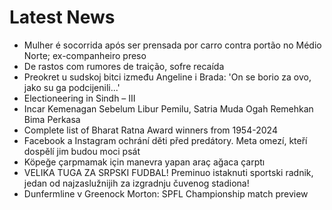 # Latest News
-  Mulher é socorrida após ser prensada por carro contra portão no Médio Norte; ex-companheiro preso
-  De rastos com rumores de traição, sofre recaída
-  Preokret u sudskoj bitci između Angeline i Brada: 'On se borio za ovo, jako su ga podcijenili...'
-  Electioneering in Sindh – III
-  Incar Kemenagan Sebelum Libur Pemilu, Satria Muda Ogah Remehkan Bima Perkasa
-  Complete list of Bharat Ratna Award winners from 1954-2024
-  Facebook a Instagram ochrání děti před predátory. Meta omezí, kteří dospělí jim budou moci psát
-  Köpeğe çarpmamak için manevra yapan araç ağaca çarptı
-  VELIKA TUGA ZA SRPSKI FUDBAL! Preminuo istaknuti sportski radnik, jedan od najzaslužnijih za izgradnju čuvenog stadiona!
-  Dunfermline v Greenock Morton: SPFL Championship match preview
